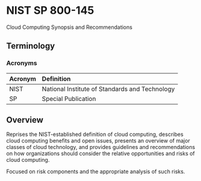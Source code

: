# NIST SP 800-145

Cloud Computing Synopsis and Recommendations

## Terminology

### Acronyms

| Acronym | Definition |
| :--- | :--- |
| NIST | National Institute of Standards and Technology |
| SP | Special Publication |

## Overview

Reprises the NIST-established definition of cloud computing, describes cloud computing benefits and open issues, presents an overview of major classes of cloud technology, and provides guidelines and recommendations on how organizations should consider the relative opportunities and risks of cloud computing.

Focused on risk components and the appropriate analysis of such risks.